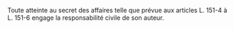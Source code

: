 Toute atteinte au secret des affaires telle que prévue aux articles L. 151-4 à L. 151-6 engage la responsabilité civile de son auteur.

